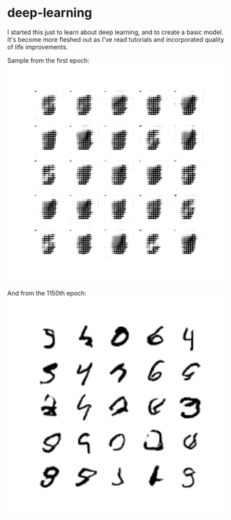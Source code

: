 # deep-learning

I started this just to learn about deep learning, and to create a basic model. It's become more fleshed out as I've read tutorials and incorporated quality of life improvements.

Sample from the first epoch:
![Epoch 0](results/epoch0.png)

And from the 1150th epoch:
![Epoch 1150](results/epoch1150.png)
